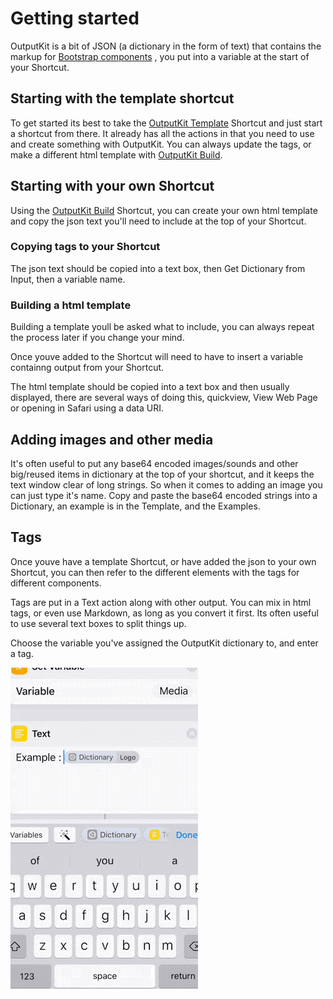# Getting started


OutputKit is a bit of JSON (a dictionary in the form of text) that contains the markup for [Bootstrap components](https://getbootstrap.com/docs/4.0/components/alerts/)  , you put into a variable at the start of your Shortcut.


## Starting with the template shortcut
To get started its best to take the [OutputKit Template](https://routinehub.co/shortcut/1220) Shortcut and just start a shortcut from there. It already has all the actions in that you need to use and create something with OutputKit. You can always update the tags, or make a different html template with [OutputKit Build](https://routinehub.co/shortcut/1221).


## Starting with your own Shortcut
Using the [OutputKit Build](https://routinehub.co/shortcut/1221) Shortcut, you can create your own html template and copy the json text you'll need to include at the top of your Shortcut. 

### Copying tags to your Shortcut
The json text should be copied into a text box, then Get Dictionary from Input, then a variable name. 

### Building a html template
Building a template youll be asked what to include, you can always repeat the process later if you change your mind.

Once youve added to the Shortcut will need to have to insert a variable containng output from your Shortcut.

The html template should be copied into a text box and then usually displayed, there are several ways of doing this, quickview, View Web Page or opening in Safari using a data URI. 


## Adding images and other media
It's often useful to put any base64 encoded images/sounds and other big/reused items in dictionary at the top of your shortcut, and it keeps the text window clear of long strings. So when it comes to adding an image you can just type it's name. Copy and paste the base64 encoded strings into a Dictionary, an example is in the Template, and the Examples.





## Tags
Once youve have a template Shortcut, or have added the json to your own Shortcut, you can then refer to the different elements with the tags for different components.

Tags are put in a Text action along with other output. You can mix in html tags, or even use Markdown, as long as you convert it first. Its often useful to use several text boxes to split things up.

Choose the variable you've assigned the OutputKit dictionary to, and enter a tag.

![](https://github.com/nturpin0/OutputKit/raw/master/Images/OKDIctionary.gif) 
